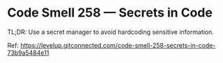 # Code Smell 258 — Secrets in Code

TL;DR: Use a secret manager to avoid hardcoding sensitive information.

Ref: https://levelup.gitconnected.com/code-smell-258-secrets-in-code-73b9a5484e11
